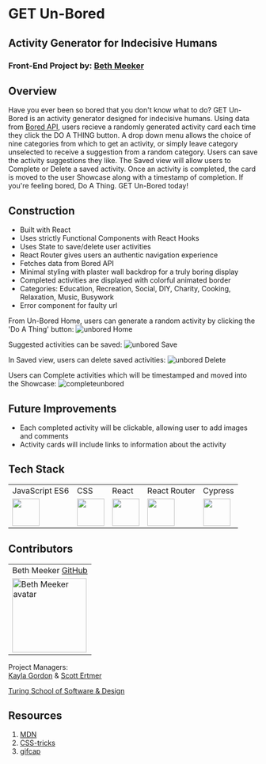 # GET Un-Bored 
## Activity Generator for Indecisive Humans
### Front-End Project by: [Beth Meeker](https://github.com/Meekb)

## Overview
  Have you ever been so bored that you don't know what to do? GET Un-Bored is an activity generator designed for indecisive humans. Using data from [Bored API](https://www.boredapi.com/documentation#endpoints-accessibility), users recieve a randomly generated activity card each time they click the DO A THING button. A drop down menu allows the choice of nine categories from which to get an activity, or simply leave category unselected to receive a suggestion from a random category. Users can save the activity suggestions they like. The Saved view will allow users to Complete or Delete a saved activity. Once an activity is completed, the card is moved to the user Showcase along with a timestamp of completion. If you're feeling bored, Do A Thing. GET Un-Bored today!
  
## Construction
  * Built with React
  * Uses strictly Functional Components with React Hooks
  * Uses State to save/delete user activities
  * React Router gives users an authentic navigation experience
  * Fetches data from Bored API
  * Minimal styling with plaster wall backdrop for a truly boring display
  * Completed activities are displayed with colorful animated border
  * Categories: Education, Recreation, Social, DIY, Charity, Cooking, Relaxation, Music, Busywork
  * Error component for faulty url

From Un-Bored Home, users can generate a random activity by clicking the 'Do A Thing' button:
![unbored Home](https://user-images.githubusercontent.com/76264735/128799600-b220a7ee-1aa1-4eea-9f3d-210fbd25b7cf.gif)

Suggested activities can be saved:
![unbored Save](https://user-images.githubusercontent.com/76264735/128798832-7dff06cf-3a07-4cfe-bdbc-af05b6caefb9.gif)

In Saved view, users can delete saved activities:
![unbored Delete](https://user-images.githubusercontent.com/76264735/128799132-4b2849f4-d5fd-412d-8b2a-9f4da0b99bca.gif)

Users can Complete activities which will be timestamped and moved into the Showcase:
![completeunbored](https://user-images.githubusercontent.com/76264735/128799851-7cfd4b51-a29f-4f0b-ba3c-86fdaec3213c.gif)


## Future Improvements
  * Each completed activity will be clickable, allowing user to add images and comments
  * Activity cards will include links to information about the activity

## Tech Stack

<table>
  <tr>
    <td>JavaScript ES6</td>
    <td>CSS</td>
    <td>React</td>
    <td>React Router</td>
    <td>Cypress</td>
  </tr>
  <tr>
    <td><img width="55" src="https://raw.githubusercontent.com/gilbarbara/logos/master/logos/javascript.svg"/></td>
    <td><img width="55" src="https://raw.githubusercontent.com/gilbarbara/logos/master/logos/css-3.svg"/></td>
    <td><img width="55" src="https://raw.githubusercontent.com/gilbarbara/logos/master/logos/react.svg"/></td>
    <td><img width="55" src="https://raw.githubusercontent.com/gilbarbara/logos/master/logos/react-router.svg"/></td>
    <td><img width="55" src="https://raw.githubusercontent.com/gilbarbara/logos/master/logos/cypress.svg"/></td>
  </tr>
</table>


## Contributors

<table>
     <tr>
        <td> Beth Meeker <a href="https://github.com/meekb">GitHub</td>
      </tr>
      </tr>
<td><img src="https://avatars.githubusercontent.com/u/76264735?v=4" alt="Beth Meeker avatar"
width="150" height="auto" /></td>
    </tr>
</table>
  
  Project Managers:  
  [Kayla Gordon](https://github.com/kaylaewood) &
  [Scott Ertmer](https://github.com/sertmer)

  [Turing School of Software & Design](https://frontend.turing.edu/projects/overlook.html)

## Resources
  1. [MDN](https://developer.mozilla.org/en-US/)
  2. [CSS-tricks](https://css-tricks.com/)
  3. [gifcap](https://gifcap.dev/)


